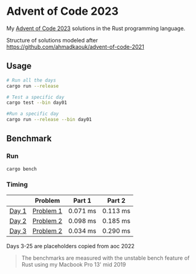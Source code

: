 # Advent of Code 2023
My [Advent of Code 2023](https://adventofcode.com) solutions in the Rust programming language.

Structure of solutions modeled after https://github.com/ahmadkaouk/advent-of-code-2021

## Usage
```sh
# Run all the days
cargo run --release

# Test a specific day
cargo test --bin day01

#Run a specific day
cargo run --release --bin day01
```
## Benchmark
### Run

```sh
cargo bench
```



### Timing

|                       | Problem                                            | Part 1   | Part 2   |   
|-----------------------|----------------------------------------------------|----------|----------|
| [Day 1](src/day01.rs) | [Problem 1](https://adventofcode.com/2023/day/1)   |   0.071 ms |   0.113 ms | 
| [Day 2](src/day02.rs) | [Problem 2](https://adventofcode.com/2023/day/2)   |   0.098 ms |   0.185 ms |   
| [Day 3](src/day03.rs) | [Problem 2](https://adventofcode.com/2023/day/3)   |   0.034 ms |   0.290 ms | 

Days 3-25 are placeholders copied from aoc 2022

> The benchmarks are measured with the unstable bench feature of Rust using my Macbook Pro 13' mid 2019
